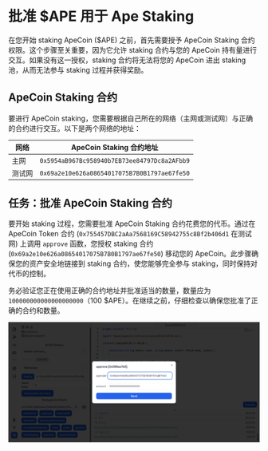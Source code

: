 # 批准 $APE 用于 Ape Staking

在您开始 staking ApeCoin ($APE) 之前，首先需要授予 ApeCoin Staking 合约权限。这个步骤至关重要，因为它允许 staking 合约与您的 ApeCoin 持有量进行交互。如果没有这一授权，staking 合约将无法将您的 ApeCoin 进出 staking 池，从而无法参与 staking 过程并获得奖励。

## ApeCoin Staking 合约

要进行 ApeCoin staking，您需要根据自己所在的网络（主网或测试网）与正确的合约进行交互。以下是两个网络的地址：

| 网络        | ApeCoin Staking 合约地址                                     |
|-------------|------------------------------------------------------------|
| 主网        | `0x5954aB967Bc958940b7EB73ee84797Dc8a2AFbb9`                |
| 测试网      | `0x69a2e10e626a08654017075B7B0B1797ae67fe50`                |

## 任务：批准 ApeCoin Staking 合约

要开始 staking 过程，您需要批准 ApeCoin Staking 合约花费您的代币。通过在 ApeCoin Token 合约 (`0x755457DBC2aAa7568169C58942755c8Bf2b406d1` 在测试网) 上调用 `approve` 函数，您授权 staking 合约 (`0x69a2e10e626a08654017075B7B0B1797ae67fe50`) 移动您的 ApeCoin。此步骤确保您的资产安全地链接到 staking 合约，使您能够完全参与 staking，同时保持对代币的控制。

务必验证您正在使用正确的合约地址并批准适当的数量，数量应为 `100000000000000000000`（100 $APE）。在继续之前，仔细检查以确保您批准了正确的合约和数量。

![](https://raw.githubusercontent.com/POLearn/staking-ape-coin/refs/heads/master/content/assets/images/ide_approve.png)